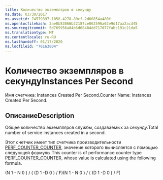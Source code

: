 ```yaml
---
title: Количество экземпляров в секунду
ms.date: 03/30/2017
ms.assetid: 74579397-1058-4278-80cf-2d00854a480f
ms.openlocfilehash: 3ae0b83066b22187ce062596a62e9d17aa2acd45
ms.sourcegitcommit: 5d769956a04b6d68484dd717077fabc191c21da5
ms.translationtype: MT
ms.contentlocale: ru-RU
ms.lasthandoff: 01/17/2020
ms.locfileid: "76163804"
---
```

# <a name="instances-per-second"></a><span data-ttu-id="f01b8-102">Количество экземпляров в секунду</span><span class="sxs-lookup"><span data-stu-id="f01b8-102">Instances Per Second</span></span>
<span data-ttu-id="f01b8-103">Имя счетчика: Instances Created Per Second.</span><span class="sxs-lookup"><span data-stu-id="f01b8-103">Counter Name: Instances Created Per Second.</span></span>  
  
## <a name="description"></a><span data-ttu-id="f01b8-104">Описание</span><span class="sxs-lookup"><span data-stu-id="f01b8-104">Description</span></span>  
 <span data-ttu-id="f01b8-105">Общее количество экземпляров службы, создаваемых за секунду.</span><span class="sxs-lookup"><span data-stu-id="f01b8-105">Total number of service instances created in a second.</span></span>  
  
 <span data-ttu-id="f01b8-106">Этот счетчик имеет тип счетчика производительности [PERF_COUNTER_COUNTER](https://docs.microsoft.com/previous-versions/windows/it-pro/windows-server-2003/cc740048(v=ws.10)), значение которого вычисляется с помощью следующей формулы.</span><span class="sxs-lookup"><span data-stu-id="f01b8-106">This counter is of performance counter type [PERF_COUNTER_COUNTER](https://docs.microsoft.com/previous-versions/windows/it-pro/windows-server-2003/cc740048(v=ws.10)), whose value is calculated using the following formula.</span></span>  
  
 <span data-ttu-id="f01b8-107">(N 1 - N 0 ) / ( (D 1 -D 0 ) / F)</span><span class="sxs-lookup"><span data-stu-id="f01b8-107">(N 1 - N 0 ) / ( (D 1 -D 0 ) / F)</span></span>
